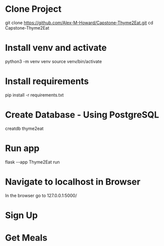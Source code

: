 # Clone Project 
git clone https://github.com/Alex-M-Howard/Capstone-Thyme2Eat.git
cd Capstone-Thyme2Eat

# Install venv and activate 
python3 -m venv venv
source venv/bin/activate

# Install requirements
pip install -r requirements.txt

# Create Database - Using PostgreSQL
creatdb thyme2eat

# Run app
flask --app Thyme2Eat run

# Navigate to localhost in Browser
In the browser go to 127.0.0.1:5000/
 
# Sign Up

# Get Meals

